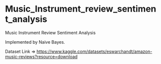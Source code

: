 # Music_Instrument_review_sentiment_analysis
Music Instrument Review Sentiment Analysis

<p>Implemented by Naive Bayes.</p>

<p>Dataset Link => <a href='https://www.kaggle.com/datasets/eswarchandt/amazon-music-reviews?resource=download'>https://www.kaggle.com/datasets/eswarchandt/amazon-music-reviews?resource=download</a>
</p>

